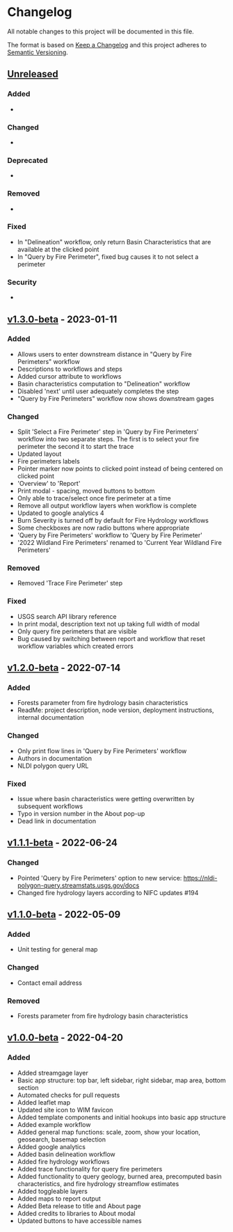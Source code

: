 # Changelog

All notable changes to this project will be documented in this file.

The format is based on [Keep a Changelog](http://keepachangelog.com/en/1.0.0/)
and this project adheres to [Semantic Versioning](http://semver.org/spec/v2.0.0.html).


## [Unreleased](https://github.com/USGS-WiM/StreamStats-National/tree/dev)

### Added 

- 

### Changed  

- 

### Deprecated 

-

### Removed 

- 

### Fixed  

- In "Delineation" workflow, only return Basin Characteristics that are available at the clicked point
- In "Query by Fire Perimeter", fixed bug causes it to not select a perimeter

### Security  

- 
## [v1.3.0-beta](https://github.com/USGS-WiM/StreamStats-National/releases/tag/v1.3.0-beta) - 2023-01-11

### Added 

- Allows users to enter downstream distance in "Query by Fire Perimeters" workflow
- Descriptions to workflows and steps
- Added cursor attribute to workflows
- Basin characteristics computation to "Delineation" workflow
- Disabled 'next' until user adequately completes the step
- "Query by Fire Perimeters" workflow now shows downstream gages

### Changed  

- Split 'Select a Fire Perimeter' step in 'Query by Fire Perimeters' workflow into two separate steps. The first is to select your fire perimeter the second it to start the trace
- Updated layout
- Fire perimeters labels 
- Pointer marker now points to clicked point instead of being centered on clicked point
- 'Overview' to 'Report'
- Print modal - spacing, moved buttons to bottom
- Only able to trace/select once fire perimeter at a time
- Remove all output workflow layers when workflow is complete
- Updated to google analytics 4
- Burn Severity is turned off by default for Fire Hydrology workflows
- Some checkboxes are now radio buttons where appropriate
- 'Query by Fire Perimeters' workflow to 'Query by Fire Perimeter' 
- '2022 Wildland Fire Perimeters' renamed to 'Current Year Wildland Fire Perimeters'
### Removed 

- Removed 'Trace Fire Perimeter' step

### Fixed  

- USGS search API library reference
- In print modal, description text not up taking full width of modal
- Only query fire perimeters that are visible
- Bug caused by switching between report and workflow that reset workflow variables which created errors

## [v1.2.0-beta](https://github.com/USGS-WiM/StreamStats-National/releases/tag/v1.2.0-beta) - 2022-07-14

### Added 

- Forests parameter from fire hydrology basin characteristics 
- ReadMe: project description, node version, deployment instructions, internal documentation

### Changed  

- Only print flow lines in 'Query by Fire Perimeters' workflow
- Authors in documentation
- NLDI polygon query URL

### Fixed  

- Issue where basin characteristics were getting overwritten by subsequent workflows
- Typo in version number in the About pop-up
- Dead link in documentation

## [v1.1.1-beta](https://github.com/USGS-WiM/StreamStats-National/releases/tag/v1.1.1-beta) - 2022-06-24


### Changed

-   Pointed 'Query by Fire Perimeters' option to new service: https://nldi-polygon-query.streamstats.usgs.gov/docs
-   Changed fire hydrology layers according to NIFC updates #194
 

## [v1.1.0-beta](https://github.com/USGS-WiM/StreamStats-National/releases/tag/v1.1.0-beta) - 2022-05-09

### Added

- Unit testing for general map 

### Changed

-   Contact email address

### Removed

-   Forests parameter from fire hydrology basin characteristics 

## [v1.0.0-beta](https://github.com/USGS-WiM/StreamStats-National/releases/tag/v1.0.0-beta) - 2022-04-20

### Added

-   Added streamgage layer
-   Basic app structure: top bar, left sidebar, right sidebar, map area, bottom section
-   Automated checks for pull requests
-   Added leaflet map
-   Updated site icon to WIM favicon
-   Added template components and initial hookups into basic app structure
-   Added example workflow
-   Added general map functions: scale, zoom, show your location, geosearch, basemap selection
-   Added google analytics
-   Added basin delineation workflow
-   Added fire hydrology workflows
-   Added trace functionality for query fire perimeters
-   Added functionality to query geology, burned area, precomputed basin characteristics, and fire hydrology streamflow estimates
-   Added toggleable layers
-   Added maps to report output
-   Added Beta release to title and About page
-   Added credits to libraries to About modal
-   Updated buttons to have accessible names

